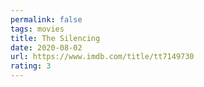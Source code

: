 ```yaml
---
permalink: false
tags: movies
title: The Silencing
date: 2020-08-02
url: https://www.imdb.com/title/tt7149730
rating: 3
---
```

